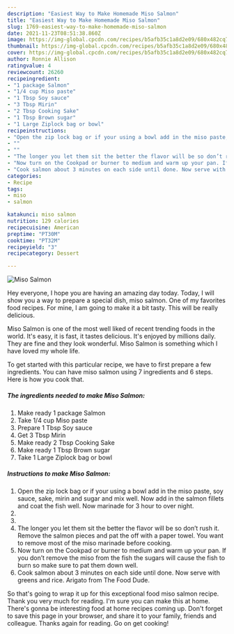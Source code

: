 ```yaml
---
description: "Easiest Way to Make Homemade Miso Salmon"
title: "Easiest Way to Make Homemade Miso Salmon"
slug: 1769-easiest-way-to-make-homemade-miso-salmon
date: 2021-11-23T08:51:38.860Z
image: https://img-global.cpcdn.com/recipes/b5afb35c1a8d2e09/680x482cq70/miso-salmon-recipe-main-photo.jpg
thumbnail: https://img-global.cpcdn.com/recipes/b5afb35c1a8d2e09/680x482cq70/miso-salmon-recipe-main-photo.jpg
cover: https://img-global.cpcdn.com/recipes/b5afb35c1a8d2e09/680x482cq70/miso-salmon-recipe-main-photo.jpg
author: Ronnie Allison
ratingvalue: 4
reviewcount: 26260
recipeingredient:
- "1 package Salmon"
- "1/4 cup Miso paste"
- "1 Tbsp Soy sauce"
- "3 Tbsp Mirin"
- "2 Tbsp Cooking Sake"
- "1 Tbsp Brown sugar"
- "1 Large Ziplock bag or bowl"
recipeinstructions:
- "Open the zip lock bag or if your using a bowl add in the miso paste, soy sauce, sake, mirin and sugar and mix well. Now add in the salmon fillets and coat the fish well. Now marinade for 3 hour to over night."
- ""
- ""
- "The longer you let them sit the better the flavor will be so don’t rush it. Remove the salmon pieces and pat the off with a paper towel. You want to remove most of the miso marinade before cooking."
- "Now turn on the Cookpad or burner to medium and warm up your pan. If you don’t remove the miso from the fish the sugars will cause the fish to burn so make sure to pat them down well."
- "Cook salmon about 3 minutes on each side until done. Now serve with greens and rice. Arigato from The Food Dude."
categories:
- Recipe
tags:
- miso
- salmon

katakunci: miso salmon 
nutrition: 129 calories
recipecuisine: American
preptime: "PT30M"
cooktime: "PT32M"
recipeyield: "3"
recipecategory: Dessert

---
```



![Miso Salmon](https://img-global.cpcdn.com/recipes/b5afb35c1a8d2e09/680x482cq70/miso-salmon-recipe-main-photo.jpg)

Hey everyone, I hope you are having an amazing day today. Today, I will show you a way to prepare a special dish, miso salmon. One of my favorites food recipes. For mine, I am going to make it a bit tasty. This will be really delicious.

Miso Salmon is one of the most well liked of recent trending foods in the world. It's easy, it is fast, it tastes delicious. It's enjoyed by millions daily. They are fine and they look wonderful. Miso Salmon is something which I have loved my whole life.




To get started with this particular recipe, we have to first prepare a few ingredients. You can have miso salmon using 7 ingredients and 6 steps. Here is how you cook that.

<!--inarticleads1-->

##### The ingredients needed to make Miso Salmon:

1. Make ready 1 package Salmon
1. Take 1/4 cup Miso paste
1. Prepare 1 Tbsp Soy sauce
1. Get 3 Tbsp Mirin
1. Make ready 2 Tbsp Cooking Sake
1. Make ready 1 Tbsp Brown sugar
1. Take 1 Large Ziplock bag or bowl




<!--inarticleads2-->

##### Instructions to make Miso Salmon:

1. Open the zip lock bag or if your using a bowl add in the miso paste, soy sauce, sake, mirin and sugar and mix well. Now add in the salmon fillets and coat the fish well. Now marinade for 3 hour to over night.
1. 
1. 
1. The longer you let them sit the better the flavor will be so don’t rush it. Remove the salmon pieces and pat the off with a paper towel. You want to remove most of the miso marinade before cooking.
1. Now turn on the Cookpad or burner to medium and warm up your pan. If you don’t remove the miso from the fish the sugars will cause the fish to burn so make sure to pat them down well.
1. Cook salmon about 3 minutes on each side until done. Now serve with greens and rice. Arigato from The Food Dude.




So that's going to wrap it up for this exceptional food miso salmon recipe. Thank you very much for reading. I'm sure you can make this at home. There's gonna be interesting food at home recipes coming up. Don't forget to save this page in your browser, and share it to your family, friends and colleague. Thanks again for reading. Go on get cooking!
